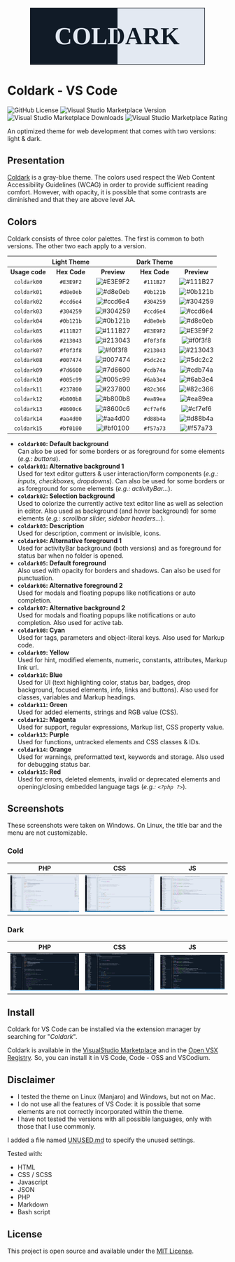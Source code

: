<p align="center">
    <img src="assets/coldark-banner.png" alt="Coldark Banner" width="400" />
</p>

# Coldark - VS Code

![GitHub License](https://img.shields.io/github/license/ArmandPhilippot/coldark-vscode?colorA=111B27&color=d8e0eb&logo=Github&logoColor=E3E9F2&style=for-the-badge) ![Visual Studio Marketplace Version](https://img.shields.io/visual-studio-marketplace/v/ArmandPhilippot.coldark?colorA=111B27&color=d8e0eb&logo=visual-studio-code&logoColor=E3E9F2&style=for-the-badge) ![Visual Studio Marketplace Downloads](https://img.shields.io/visual-studio-marketplace/d/ArmandPhilippot.coldark?colorA=111B27&color=d8e0eb&logo=visual-studio-code&logoColor=E3E9F2&style=for-the-badge) ![Visual Studio Marketplace Rating](https://img.shields.io/visual-studio-marketplace/r/ArmandPhilippot.coldark?colorA=111B27&color=d8e0eb&logo=visual-studio-code&logoColor=E3E9F2&style=for-the-badge)

An optimized theme for web development that comes with two versions: light & dark.

## Presentation

[Coldark](https://github.com/ArmandPhilippot/coldark/) is a gray-blue theme. The colors used respect the Web Content Accessibility Guidelines (WCAG) in order to provide sufficient reading comfort. However, with opacity, it is possible that some contrasts are diminished and that they are above level AA.

## Colors

Coldark consists of three color palettes. The first is common to both versions. The other two each apply to a version.

|                | Light Theme  |                                                          |  Dark Theme  |                                                          |
| :------------: | :----------: | :------------------------------------------------------: | :----------: | :------------------------------------------------------: |
| **Usage code** | **Hex Code** |                       **Preview**                        | **Hex Code** |                       **Preview**                        |
|  `coldark00`   |  `#E3E9F2`   | ![#E3E9F2](https://placehold.it/20/E3E9F2/000000?text=+) |  `#111B27`   | ![#111B27](https://placehold.it/20/111B27/000000?text=+) |
|  `coldark01`   |  `#d8e0eb`   | ![#d8e0eb](https://placehold.it/20/d8e0eb/000000?text=+) |  `#0b121b`   | ![#0b121b](https://placehold.it/20/0b121b/000000?text=+) |
|  `coldark02`   |  `#ccd6e4`   | ![#ccd6e4](https://placehold.it/20/ccd6e4/000000?text=+) |  `#304259`   | ![#304259](https://placehold.it/20/304259/000000?text=+) |
|  `coldark03`   |  `#304259`   | ![#304259](https://placehold.it/20/304259/000000?text=+) |  `#ccd6e4`   | ![#ccd6e4](https://placehold.it/20/ccd6e4/000000?text=+) |
|  `coldark04`   |  `#0b121b`   | ![#0b121b](https://placehold.it/20/0b121b/000000?text=+) |  `#d8e0eb`   | ![#d8e0eb](https://placehold.it/20/d8e0eb/000000?text=+) |
|  `coldark05`   |  `#111B27`   | ![#111B27](https://placehold.it/20/111B27/000000?text=+) |  `#E3E9F2`   | ![#E3E9F2](https://placehold.it/20/E3E9F2/000000?text=+) |
|  `coldark06`   |  `#213043`   | ![#213043](https://placehold.it/20/213043/000000?text=+) |  `#f0f3f8`   | ![#f0f3f8](https://placehold.it/20/f0f3f8/000000?text=+) |
|  `coldark07`   |  `#f0f3f8`   | ![#f0f3f8](https://placehold.it/20/f0f3f8/000000?text=+) |  `#213043`   | ![#213043](https://placehold.it/20/213043/000000?text=+) |
|  `coldark08`   |  `#007474`   | ![#007474](https://placehold.it/20/007474/000000?text=+) |  `#5dc2c2`   | ![#5dc2c2](https://placehold.it/20/5dc2c2/000000?text=+) |
|  `coldark09`   |  `#7d6600`   | ![#7d6600](https://placehold.it/20/7d6600/000000?text=+) |  `#cdb74a`   | ![#cdb74a](https://placehold.it/20/cdb74a/000000?text=+) |
|  `coldark10`   |  `#005c99`   | ![#005c99](https://placehold.it/20/005c99/000000?text=+) |  `#6ab3e4`   | ![#6ab3e4](https://placehold.it/20/6ab3e4/000000?text=+) |
|  `coldark11`   |  `#237800`   | ![#237800](https://placehold.it/20/237800/000000?text=+) |  `#82c366`   | ![#82c366](https://placehold.it/20/82c366/000000?text=+) |
|  `coldark12`   |  `#b800b8`   | ![#b800b8](https://placehold.it/20/b800b8/000000?text=+) |  `#ea89ea`   | ![#ea89ea](https://placehold.it/20/ea89ea/000000?text=+) |
|  `coldark13`   |  `#8600c6`   | ![#8600c6](https://placehold.it/20/8600c6/000000?text=+) |  `#cf7ef6`   | ![#cf7ef6](https://placehold.it/20/cf7ef6/000000?text=+) |
|  `coldark14`   |  `#aa4d00`   | ![#aa4d00](https://placehold.it/20/aa4d00/000000?text=+) |  `#d88b4a`   | ![#d88b4a](https://placehold.it/20/d88b4a/000000?text=+) |
|  `coldark15`   |  `#bf0100`   | ![#bf0100](https://placehold.it/20/bf0100/000000?text=+) |  `#f57a73`   | ![#f57a73](https://placehold.it/20/f57a73/000000?text=+) |

- **`coldark00`: Default background**  
  Can also be used for some borders or as foreground for some elements (_e.g.: buttons_).
- **`coldark01`: Alternative background 1**  
  Used for text editor gutters & user interaction/form components (_e.g.: inputs, checkboxes, dropdowns_). Can also be used for some borders or as foreground for some elements (_e.g.: activityBar..._).
- **`coldark02`: Selection background**  
  Used to colorize the currently active text editor line as well as selection in editor. Also used as background (and hover background) for some elements (_e.g.: scrollbar slider, sidebar headers..._).
- **`coldark03`: Description**  
  Used for description, comment or invisible, icons.
- **`coldark04`: Alternative foreground 1**  
  Used for activityBar background (both versions) and as foreground for status bar when no folder is opened.
- **`coldark05`: Default foreground**  
  Also used with opacity for borders and shadows. Can also be used for punctuation.
- **`coldark06`: Alternative foreground 2**  
  Used for modals and floating popups like notifications or auto completion.
- **`coldark07`: Alternative background 2**  
  Used for modals and floating popups like notifications or auto completion. Also used for active tab.
- **`coldark08`: Cyan**  
  Used for tags, parameters and object-literal keys. Also used for Markup code.
- **`coldark09`: Yellow**  
  Used for hint, modified elements, numeric, constants, attributes, Markup link url.
- **`coldark10`: Blue**  
  Used for UI (text highlighting color, status bar, badges, drop background, focused elements, info, links and buttons). Also used for classes, variables and Markup headings.
- **`coldark11`: Green**  
  Used for added elements, strings and RGB value (CSS).
- **`coldark12`: Magenta**  
  Used for support, regular expressions, Markup list, CSS property value.
- **`coldark13`: Purple**  
  Used for functions, untracked elements and CSS classes & IDs.
- **`coldark14`: Orange**  
  Used for warnings, preformatted text, keywords and storage. Also used for debugging status bar.
- **`coldark15`: Red**  
  Used for errors, deleted elements, invalid or deprecated elements and opening/closing embedded language tags (_e.g.: `<?php ?>`_).

## Screenshots

These screenshots were taken on Windows. On Linux, the title bar and the menu are not customizable.

### Cold

| PHP                                                                                 | CSS                                                                                 | JS                                                                               |
| ----------------------------------------------------------------------------------- | ----------------------------------------------------------------------------------- | -------------------------------------------------------------------------------- |
| [![Coldark Cold PHP](./assets/coldark-cold-php.jpg)](./assets/coldark-cold-php.jpg) | [![Coldark Cold CSS](./assets/coldark-cold-css.jpg)](./assets/coldark-cold-css.jpg) | [![Coldark Cold JS](./assets/coldark-cold-js.jpg)](./assets/coldark-cold-js.jpg) |

### Dark

| PHP                                                                                 | CSS                                                                                 | JS                                                                               |
| ----------------------------------------------------------------------------------- | ----------------------------------------------------------------------------------- | -------------------------------------------------------------------------------- |
| [![Coldark Dark PHP](./assets/coldark-dark-php.jpg)](./assets/coldark-dark-php.jpg) | [![Coldark Dark CSS](./assets/coldark-dark-css.jpg)](./assets/coldark-dark-css.jpg) | [![Coldark Dark JS](./assets/coldark-dark-js.jpg)](./assets/coldark-dark-js.jpg) |

## Install

Coldark for VS Code can be installed via the extension manager by searching for "_Coldark_".

Coldark is available in the [VisualStudio Marketplace](https://marketplace.visualstudio.com/items?itemName=ArmandPhilippot.coldark) and in the [Open VSX Registry](https://open-vsx.org/extension/armandphilippot/coldark). So, you can install it in VS Code, Code - OSS and VSCodium.

## Disclaimer

- I tested the theme on Linux (Manjaro) and Windows, but not on Mac.
- I do not use all the features of VS Code: it is possible that some elements are not correctly incorporated within the theme.
- I have not tested the versions with all possible languages, only with those that I use commonly.

I added a file named [UNUSED.md](https://github.com/ArmandPhilippot/coldark-vscode/blob/master/UNUSED.md) to specify the unused settings.

Tested with:

- HTML
- CSS / SCSS
- Javascript
- JSON
- PHP
- Markdown
- Bash script

## License

This project is open source and available under the [MIT License](https://github.com/ArmandPhilippot/coldark-vscode/blob/master/LICENSE).
